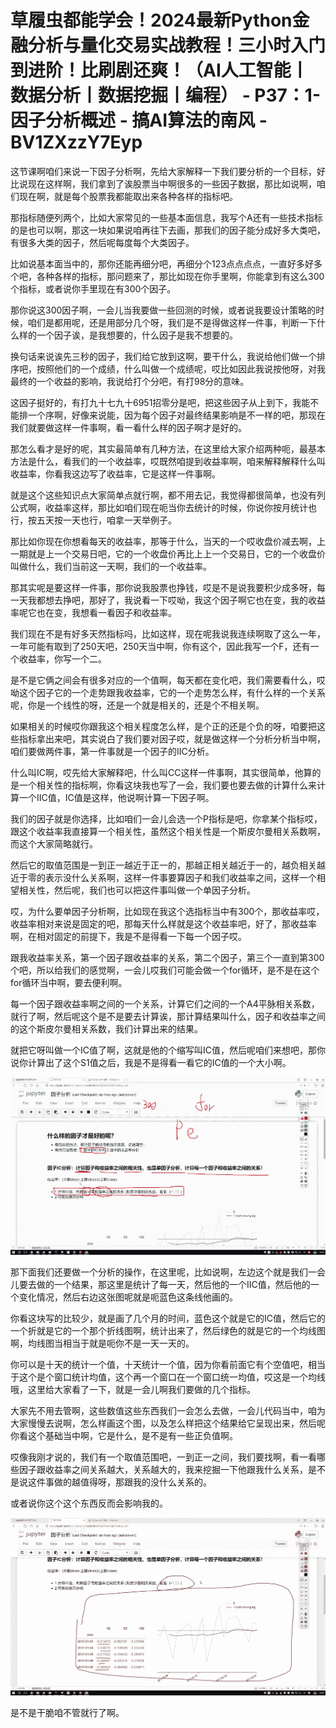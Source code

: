 # 草履虫都能学会！2024最新Python金融分析与量化交易实战教程！三小时入门到进阶！比刷剧还爽！（AI人工智能丨数据分析丨数据挖掘丨编程） - P37：1-因子分析概述 - 搞AI算法的南风 - BV1ZXzzY7Eyp

这节课啊咱们来说一下因子分析啊，先给大家解释一下我们要分析的一个目标，好比说现在这样啊，我们拿到了诶股票当中啊很多的一些因子数据，那比如说啊，咱们现在啊，就是每个股票我都能取出来各种各样的指标吧。

那指标随便列两个，比如大家常见的一些基本面信息，我写个A还有一些技术指标的是也可以啊，那这一块如果说咱再往下去画，那我们的因子能分成好多大类吧，有很多大类的因子，然后呢每度每个大类因子。

比如说基本面当中的，那你还能再细分吧，再细分个123点点点点，一直好多好多个吧，各种各样的指标，那问题来了，那比如现在你手里啊，你能拿到有这么300个指标，或者说你手里现在有300个因子。

那你说这300因子啊，一会儿当我要做一些回测的时候，或者说我要设计策略的时候，咱们是都用呢，还是用部分几个呀，我们是不是得做这样一件事，判断一下什么样的一个因子诶，是我想要的，什么因子是我不想要的。

换句话来说诶先三秒的因子，我们给它放到这啊，要干什么，我说给他们做一个排序吧，按照他们的一个成绩，什么叫做一个成绩呢，哎比如因此我说按他呀，对我最终的一个收益的影响，我说给打个分吧，有打98分的意味。

这因子挺好的，有打九十七九十6951招零分是吧，把这些因子从上到下，我能不能排一个序啊，好像来说能，因为每个因子对最终结果影响是不一样的吧，那现在我们就要做这样一件事啊，看一看什么样的因子啊才是好的。

那怎么看才是好的呢，其实最简单有几种方法，在这里给大家介绍两种呃，最基本方法是什么，看我们的一个收益率，哎既然咱提到收益率啊，咱来解释解释什么叫收益率，你看我这边写了收益率，它是这样一件事啊。

就是这个这些知识点大家简单点就行啊，都不用去记，我觉得都很简单，也没有列公式啊，收益率这样，那比如咱们现在呃当你去统计的时候，你说你按月统计也行，按五天按一天也行，咱拿一天举例子。

那比如你现在你想看每天的收益率，那等于什么，当天的一个哎收盘价减去啊，上一期就是上一个交易日吧，它的一个收盘价再比上上一个交易日，它的一个收盘价叫做什么，我们当前这一天啊，我们的一个收益率。

那其实呢是要这样一件事，那你说我股票也挣钱，哎是不是说我要积少成多呀，每一天我都想去挣吧，那好了，我说看一下哎呦，我这个因子啊它也在变，我的收益率呢它也在变，我想看一看因子和收益率。

我们现在不是有好多天然指标吗，比如这样，现在呢我说我连续啊取了这么一年，一年可能有取到了250天吧，250天当中啊，你有这个，因此我写一个F，还有一个收益率，你写一个二。

是不是它俩之间会有很多对应的一个值啊，每天都在变化吧，我们需要看什么，哎呦这个因子它的一个走势跟我收益率，它的一个走势怎么样，有什么样的一个关系呢，你是一个线性的呀，还是一个就是相关的，还是个不相关啊。

如果相关的时候哎你跟我这个相关程度怎么样，是个正的还是个负的呀，咱要把这些指标拿出来吧，其实说白了我们要对因子哎，就是做这样一个分析分析当中啊，咱们要做两件事，第一件事就是一个因子的IIC分析。

什么叫IC啊，哎先给大家解释吧，什么叫CC这样一件事啊，其实很简单，他算的是一个相关性的指标啊，你看这块我也写了一会，我们要也要去做的计算什么来计算一个IIC值，IC值是这样，他说啊计算一下因子啊。

我们的因子就是你选择，比如咱们一会儿会选一个P指标是吧，你拿某个指标哎，跟这个收益率我直接算一个相关性，虽然这个相关性是一个斯皮尔曼相关系数啊，而这个大家简略就行。

然后它的取值范围是一到正一越近于正一的，那越正相关越近于一的，越负相关越近于零的表示没什么关系啊，这样一件事要算因子和我们收益率之间，这样一个相望相关性，然后呢，我们也可以把这件事叫做一个单因子分析。

哎，为什么要单因子分析啊，比如现在我这个选指标当中有300个，那收益率哎，收益率相对来说是固定的吧，那每天什么样就是这个收益率吧，好了，那收益率啊，在相对固定的前提下，我是不是得看一下每一个因子哎。

跟我收益率关系，第一个因子跟收益率的关系，第二个因子，第三个一直到第300个吧，所以给我们的感觉啊，一会儿哎我们可能会做一个for循环，是不是在这个for循环当中啊，要去便利啊。

每一个因子跟收益率啊之间的一个关系，计算它们之间的一个A4平脉相关系数，就行了啊，然后呢这个是不是要去计算诶，那计算结果叫什么，因子和收益率之间的这个斯皮尔曼相关系数，我们计算出来的结果。

就把它呀叫做一个IC值了啊，这就是他的个缩写叫IC值，然后呢咱们来想吧，那你说你计算出了这个S1值之后，我是不是得看一看它的IC值的一个大小啊。



![](img/5a901371da8500fa169e53080c958cef_1.png)

那下面我们还要做一个分析的操作，在这里呢，比如说啊，左边这个就是我们一会儿要去做的一个结果，那这里是统计了每一天，然后他的一个IIC值，然后他的一个变化情况，然后右边这张图呢就是呃蓝色这条线他画的。

你看这块写的比较少，就是画了几个月的时间，蓝色这个就是它的IC值，然后它的一个折就是它的一个那个折线图啊，统计出来了，然后绿色的就是它的一个均线图啊，均线图当相当于就是呃你不是一天一天的。

你可以是十天的统计一个值，十天统计一个值，因为你看前面它有个空值吧，相当于这个是个窗口统计均值，这个再一个窗口在一个窗口统一均值，哎这是一个均线哦，这里给大家看了一下，就是一会儿啊我们要做的几个指标。

大家先不用去管啊，这些数值这些东西我们一会怎么去做，一会儿代码当中，咱为大家慢慢去说啊，怎么样画这个图，以及怎么样把这个结果给它呈现出来，然后呢你看这个基础当中啊，它是什么，是不是有一些正负值啊。

哎像我刚才说的，我们有一个取值范围吧，一到正一之间，我们要找啊，看一看哪些因子跟收益率之间关系越大，关系越大的，我来挖掘一下他跟我什么关系，是不是说这件事做的越值得呀，那跟我的没什么关系的。

或者说你这个这个东西反而会影响我的。

![](img/5a901371da8500fa169e53080c958cef_3.png)

是不是干脆咱不管就行了啊。